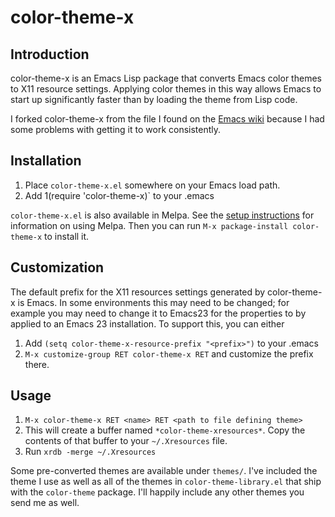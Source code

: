 # color-theme-x

## Introduction

color-theme-x is an Emacs Lisp package that converts Emacs color themes to X11 resource settings.  Applying color themes in this way allows Emacs to start up significantly faster than by loading the theme from Lisp code.

I forked color-theme-x from the file I found on the [Emacs wiki](http://emacswiki.org/emacs/color-theme-x.el) because I had some problems with getting it to work consistently.

## Installation

1. Place `color-theme-x.el` somewhere on your Emacs load path.
2. Add 1(require 'color-theme-x)` to your .emacs

`color-theme-x.el` is also available in Melpa. See the [setup instructions](https://github.com/melpa/melpa#usage) for information on using Melpa. Then you can run `M-x package-install color-theme-x` to install it.

## Customization

The default prefix for the X11 resources settings generated by color-theme-x is Emacs.  In some environments this may need to be changed; for example you may need to change it to Emacs23 for the properties to by applied to an Emacs 23 installation.  To support this, you can either

1. Add `(setq color-theme-x-resource-prefix "<prefix>")` to your .emacs
2. `M-x customize-group RET color-theme-x RET` and customize the prefix there.

## Usage

1. `M-x color-theme-x RET <name> RET <path to file defining theme>`
2. This will create a buffer named `*color-theme-xresources*`.  Copy the contents of that buffer to your `~/.Xresources` file.
3. Run `xrdb -merge ~/.Xresources`

Some pre-converted themes are available under `themes/`.  I've included the theme I use as well as all of the themes in `color-theme-library.el` that ship with the `color-theme` package.  I'll happily include any other themes you send me as well.

